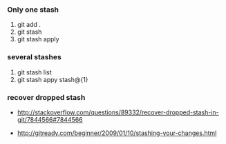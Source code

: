 ### Only one stash 

1. git add .
2. git stash
3. git stash apply

### several stashes 

1. git stash list
2. git stash appy stash@{1}

### recover dropped stash

* http://stackoverflow.com/questions/89332/recover-dropped-stash-in-git/7844566#7844566

* http://gitready.com/beginner/2009/01/10/stashing-your-changes.html

